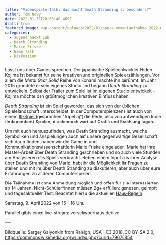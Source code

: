 ```yaml
---
title: "Videospiele-Talk: Was macht Death Stranding so besonders?"
author: Tom Novy
date: 2022-01-31T20:50:48.469Z
draft: true
featured_image: /wp-content/uploads/2022/01/opera-momentaufnahme_2022-01-31_220741_de.wikipedia.org.png
categories:
  - Jugend hackt Lab
  - Death Stranding
  - Marie Friske
  - Game Talk
  - Diskussion
---
```

Lasst uns über Games sprechen. Der japanische Spieleentwickler Hideo Kojima ist bekannt für seine kreativen und originellen Spielerzählungen. Vor allem die *Metal Gear Solid* Reihe von Konami machte ihn berühmt. Im Jahr 2015 gründete er sein eigenes Studio und begann *Death Stranding* zu entwickeln. Selbst der Trailer zum Spiel ist im eigenen Studio entwickelt - Kojima möchte den größtmöglichen kreativen Einfluss haben. 

*Death Stranding* ist ein Spiel geworden, das sich von der üblichen Spielelandschaft unterscheidet. In der Computerspielszene ist auch von einem [III-Spiel ](https://en.wikipedia.org/wiki/AAA_(video_game_industry)#III)(gesprochen "tripel aj") die Rede, also von aufwendigen Indie (Independent) Spielen, die dennoch wert auf Grafik und Erzählung legen. 

Um mit euch herauszufinden, was Death Stranding ausmacht, welche Symboliken und Anspielungen auch auf unsere gegenwärtige Gesellschaft sich darin finden, haben wir die Gamerin und Kommunikationswissenschaftlerin Marie Friske eingeladen. Marie hat ihre Master-Arbeit über Death Stranding geschrieben und so auch viele Stunden am Analysieren des Spiels verbracht. Neben einem Input  aus ihrer Analyse über Death Stranding von Marie, habt ihr die Möglichkeit ihr Fragen zu stellen und mit ihr über Death Stranding zu diskutieren, aber auch über eure Erfahrungen zu anderen Computerspielen. 

Die Teilnahme ist ohne Anmeldung möglich und offen für alle Interessierten ab 14 Jahren. Nicht-Schüler*innen müssen 2g+ erfüllen: genesen, geimpft und tagesaktueller Test. Beachtet hierzu die aktuellen [Haus-Regeln](https://verschwoerhaus.de/was-in-welcher-inzidenzstufe-gilt-ab-juli-2021/). 

Samstag, 9. April 2022 von 15 - 16 Uhr. 

Parallel gibts einen live-stream: verschwoerhaus.de/live

\---

Bildquelle: Sergey Galyonkin from Raleigh, USA - E3 2018, CC BY-SA 2.0, https://commons.wikimedia.org/w/index.php?curid=79676854